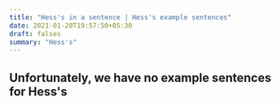 ```yaml
---
title: "Hess's in a sentence | Hess's example sentences"
date: 2021-01-20T19:57:50+05:30
draft: falses
summary: "Hess's"
---
```

## Unfortunately, we have no example sentences for Hess's                 
